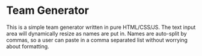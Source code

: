 # Team Generator

This is a simple team generator written in pure HTML/CSS/JS. The text input area will dynamically resize as names are put in. Names are auto-split by commas, so a user can paste in a comma separated list without worrying about formatting. 